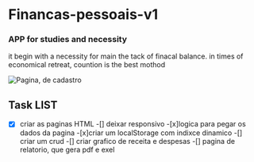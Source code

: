 # Financas-pessoais-v1
### APP for studies and necessity
it begin with a necessity for main the  tack of finacal balance. in times of economical retreat, countion is the best mothod

![Pagina, de cadastro](https://github.com/OuroborosD/cep_consumer/blob/master/STATIC/IMG/imgreadme.PNG)

## Task LIST
-[x] criar as paginas HTML
-[] deixar responsivo
-[x]logica para pegar os dados da pagina
-[x]criar um localStorage com indixce dinamico
-[] criar um crud
-[] criar grafico de receita e despesas
-[] pagina de relatorio, que gera pdf e exel


  
